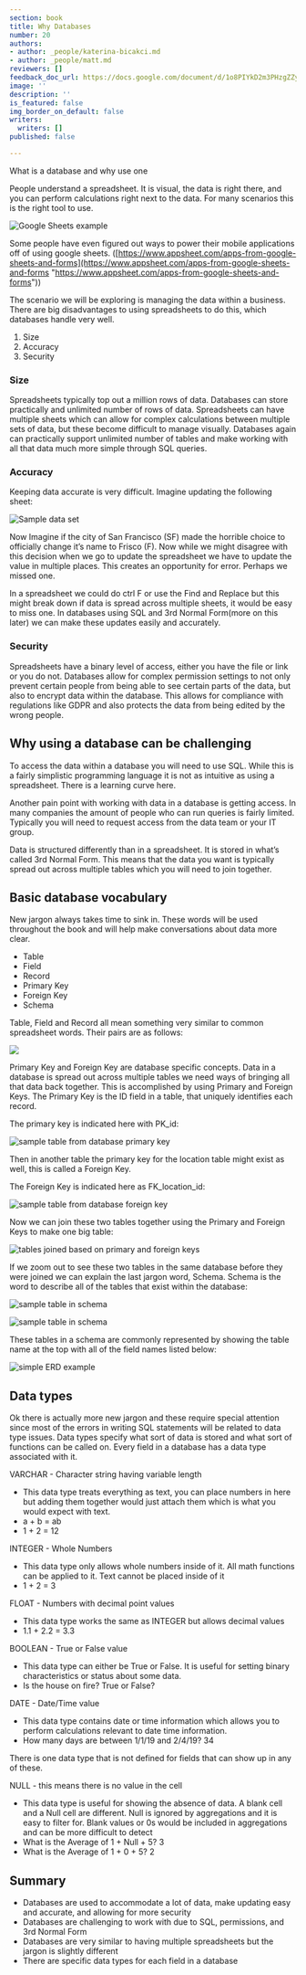 ```yaml
---
section: book
title: Why Databases
number: 20
authors:
- author: _people/katerina-bicakci.md
- author: _people/matt.md
reviewers: []
feedback_doc_url: https://docs.google.com/document/d/1o8PIYkD2m3PHzgZZyQqqc0F4P-F6Qj7gIoCyeNBm9W8/edit?usp=sharing
image: ''
description: ''
is_featured: false
img_border_on_default: false
writers:
  writers: []
published: false

---
```

What is a database and why use one

People understand a spreadsheet. It is visual, the data is right there, and you can perform calculations right next to the data. For many scenarios this is the right tool to use.

![Google Sheets example](https://assets.website-files.com/5c197923e5851742d9bc835d/5c9553589bdc0514c2b9ed8d_Dnmdzo6HdUW2V23aaQlF3GhCHfQAIoiJPIgA-KE5uEH9bk36Ws2Ph-ThU68QPYrgvj_u-Rw8h5zeg70vBTObue_euF-3k49fByOyicqpB82cLlUH_lb8kz5jgNm9BIgtbuwENxNo.png)

Some people have even figured out ways to power their mobile applications off of using google sheets. ([https://www.appsheet.com/apps-from-google-sheets-and-forms](https://www.appsheet.com/apps-from-google-sheets-and-forms "https://www.appsheet.com/apps-from-google-sheets-and-forms"))

The scenario we will be exploring is managing the data within a business. There are big disadvantages to using spreadsheets to do this, which databases handle very well.

1. Size
2. Accuracy
3. Security

### Size

Spreadsheets typically top out a million rows of data. Databases can store practically and unlimited number of rows of data. Spreadsheets can have multiple sheets which can allow for complex calculations between multiple sets of data, but these become difficult to manage visually. Databases again can practically support unlimited number of tables and make working with all that data much more simple through SQL queries.

### Accuracy

Keeping data accurate is very difficult. Imagine updating the following sheet:

![Sample data set](https://assets.website-files.com/5c197923e5851742d9bc835d/5c9553594476fb7ab643a2d3_GfjPEukMojFjKOSo676hFYyYLvVvMGvSuKVes3zlbDJQTlLHiCvYGNczyfkeNyjbCEV7lfr7btXEw6sFgzoYuRAiwwvNXr5CvvHmUlF-YysemDd-JwZ5wufCsKrf8bR6uu75LUtg.png)

Now Imagine if the city of San Francisco (SF) made the horrible choice to officially change it’s name to Frisco (F). Now while we might disagree with this decision when we go to update the spreadsheet we have to update the value in multiple places. This creates an opportunity for error. Perhaps we missed one.

In a spreadsheet we could do ctrl F or use the Find and Replace but this might break down if data is spread across multiple sheets, it would be easy to miss one. In databases using SQL and 3rd Normal Form(more on this later) we can make these updates easily and accurately.

### Security

Spreadsheets have a binary level of access, either you have the file or link or you do not. Databases allow for complex permission settings to not only prevent certain people from being able to see certain parts of the data, but also to encrypt data within the database. This allows for compliance with regulations like GDPR and also protects the data from being edited by the wrong people.

## Why using a database can be challenging

To access the data within a database you will need to use SQL. While this is a fairly simplistic programming language it is not as intuitive as using a spreadsheet. There is a learning curve here.

Another pain point with working with data in a database is getting access. In many companies the amount of people who can run queries is fairly limited. Typically you will need to request access from the data team or your IT group.

Data is structured differently than in a spreadsheet. It is stored in what’s called 3rd Normal Form. This means that the data you want is typically spread out across multiple tables which you will need to join together.

## Basic database vocabulary

New jargon always takes time to sink in. These words will be used throughout the book and will help make conversations about data more clear.

* Table
* Field
* Record
* Primary Key
* Foreign Key
* Schema

Table, Field and Record all mean something very similar to common spreadsheet words. Their pairs are as follows:

![](https://assets.website-files.com/5c197923e5851742d9bc835d/5ca664e05d3a996c830e94c0_Spreadsheet%20-_%20Database.png)

Primary Key and Foreign Key are database specific concepts. Data in a database is spread out across multiple tables we need ways of bringing all that data back together. This is accomplished by using Primary and Foreign Keys. The Primary Key is the ID field in a table, that uniquely identifies each record.

The primary key is indicated here with PK_id:

![sample table from database primary key](https://assets.website-files.com/5c197923e5851742d9bc835d/5c9553593a3564d76355941d_2RfzzRIR6UW9XlBt-yOc_LWiOT2tWhevaBsnwBDCEV2EEyz7VkozIJIqVRP05XmXzWfR-R-Vm5gDffrmluN-tudzKudKLFkWGWHbATwIys58AAES5-vfXeBrLfJr6IzIGhfGQG6E.png)

Then in another table the primary key for the location table might exist as well, this is called a Foreign Key.

The Foreign Key is indicated here as FK_location_id:

![sample table from database foreign key](https://assets.website-files.com/5c197923e5851742d9bc835d/5c9553590c011efe6188a8d6_eYAd0IFtuLbY3j4ZdS6z9SZxnyGRZl7gH4v2ZnvuCvN8iUencHTjnhwgzZdcBJnWP50bjn8kGkMeCQuxGZp_jlQwY6zLfRGqP42hZ-2XcT9P5rzF18J3sJS4D96pfPN8fQHV-bvC.png)

Now we can join these two tables together using the Primary and Foreign Keys to make one big table:

![tables joined based on primary and foreign keys](https://assets.website-files.com/5c197923e5851742d9bc835d/5c9553594476fb6f8743a2d4__yw3U9s2TcHji6YNAoMQJmyZJN698aQtAmSoffu_6AbUhG43Y4m7azoZRpCfOuhOCy5P65Uu0VgEKZ6Vco6WUucpyXxjHQNZiBV7ERLYu2bCbyBqfT20luKEjEnaXPHbaWGJFU3H.png)

If we zoom out to see these two tables in the same database before they were joined we can explain the last jargon word, Schema. Schema is the word to describe all of the tables that exist within the database:

![sample table in schema](https://assets.website-files.com/5c197923e5851742d9bc835d/5c955359e36e2cb168d23f81_hOidRl52KJS37KFseugahkQ1K4q9tzHC1-AUD2kPPgpB8b_dQK67AIzd_RJpLLu9AAowHmWq3-3g3CPHU3pKx1AH_DxrBgmUGWVb-r56BclPIQhKnBUouCbEQh1ZHqzcPdyl5txg.png)

![sample table in schema](https://assets.website-files.com/5c197923e5851742d9bc835d/5c955359855a5116e545e23a_KB3ht5yeAMk_SowQb2VtNQdChc5OTH_sOSvDvq4zvGyiN4Jo8pTDVJN7dI5Ahxc_F9KoBgNOG0HAx8YYW7g2Dr1zhZ_OqXUtuVJ9xWqN8y823JOcfAbPtxG6ejoYR3R2ako61Y7q.png)

These tables in a schema are commonly represented by showing the table name at the top with all of the field names listed below:

![simple ERD example](https://assets.website-files.com/5c197923e5851742d9bc835d/5c955359e36e2cc6bbd23f82_Z_rnIrKkXJAOmAMoyz3FpBz3qnXrjDpVyeVyy3kLQ4YPc3UgwesQh2H2QrHvkbm1TpqVsF8HFOdE4ZG4tXmlX4Oo7Gaff7IwyN1tDOBFMO-lI3xhFeyLrM93JHtauAAR4cUNlq7I.png)

## Data types

Ok there is actually more new jargon and these require special attention since most of the errors in writing SQL statements will be related to data type issues. Data types specify what sort of data is stored and what sort of functions can be called on. Every field in a database has a data type associated with it.

VARCHAR - Character string having variable length

* This data type treats everything as text, you can place numbers in here but adding them together would just attach them which is what you would expect with text.
* a + b = ab
* 1 + 2 = 12

INTEGER - Whole Numbers

* This data type only allows whole numbers inside of it. All math functions can be applied to it. Text cannot be placed inside of it
* 1 + 2 = 3

FLOAT - Numbers with decimal point values

* This data type works the same as INTEGER but allows decimal values
* 1.1 + 2.2 = 3.3

BOOLEAN - True or False value

* This data type can either be True or False. It is useful for setting binary characteristics or status about some data.
* Is the house on fire? True or False?

DATE - Date/Time value

* This data type contains date or time information which allows you to perform calculations relevant to date time information.
* How many days are between 1/1/19 and 2/4/19? 34

There is one data type that is not defined for fields that can show up in any of these.

NULL - this means there is no value in the cell

* This data type is useful for showing the absence of data. A blank cell and a Null cell are different. Null is ignored by aggregations and it is easy to filter for. Blank values or 0s would be included in aggregations and can be more difficult to detect
* What is the Average of 1 + Null + 5? 3
* What is the Average of 1 + 0 + 5? 2

## Summary

* Databases are used to accommodate a lot of data, make updating easy and accurate, and allowing for more security
* Databases are challenging to work with due to SQL, permissions, and 3rd Normal Form
* Databases are very similar to having multiple spreadsheets but the jargon is slightly different
* There are specific data types for each field in a database